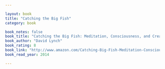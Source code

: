 ```yaml
---

layout: book
title: "Catching the Big Fish"
category: book

book_notes: false
book_title: "Catching the Big Fish: Meditation, Consciousness, and Creativity"
book_author: "David Lynch"
book_rating: 8
book_link: "http://www.amazon.com/Catching-Big-Fish-Meditation-Consciousness/dp/1585426121/"
book_read_year: 2014

---
```

